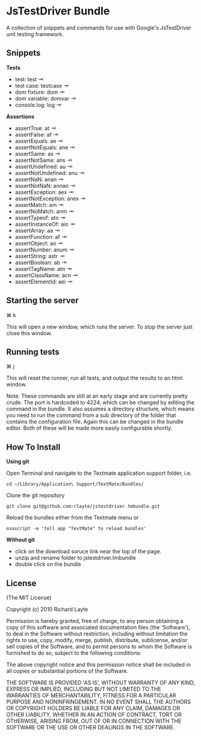 
# JsTestDriver Bundle

A collection of snippets and commands for use with Google's JsTestDriver unit testing framework.

## Snippets

**Tests**

+ test: test &#x21E5;
+ test case: testcase &#x21E5;
+ dom fixture: dom &#x21E5;
+ dom variable: domvar &#x21E5;
+ console.log: log &#x21E5;

**Assertions**

+ assertTrue: at &#x21E5;
+ assertFalse: af &#x21E5;
+ assertEquals: ae &#x21E5;
+ assertNotEquals: ane &#x21E5;
+ assertSame: as &#x21E5;
+ assertNotSame: ans &#x21E5;
+ assertUndefined: au &#x21E5;
+ assertNotUndefined: anu &#x21E5;
+ assertNaN: anan &#x21E5;
+ assertNotNaN: annan &#x21E5;
+ assertException: aex &#x21E5;
+ assertNotException: anex &#x21E5;
+ assertMatch: am &#x21E5;
+ assertNoMatch: anm &#x21E5;
+ assertTypeof: ato &#x21E5;
+ assertInstanceOf: aio &#x21E5;
+ assertArray: aa &#x21E5;
+ assertFunction: af &#x21E5;
+ assertObject: ao &#x21E5;
+ assertNumber: anum &#x21E5;
+ assertString: astr &#x21E5;
+ assertBoolean: ab &#x21E5;
+ assertTagName: atn &#x21E5;
+ assertClassName: acn &#x21E5;
+ assertElementId: aei &#x21E5;

## Starting the server

&#x2318; k

This will open a new window, which runs the server. To stop the server just close this window.

## Running tests

&#x2318; j

This will reset the runner, run all tests, and output the results to an html window.

Note: These commands are still at an early stage and are currently pretty crude. The port is hardcoded to 4224, which can be changed by editing the command in the bundle. It also assumes a directory structure, which means you need to run the command from a sub directory of the folder that contains the configuration file. Again this can be changed in the bundle editor. Both of these will be made more easily configurable shortly.

## How To Install

**Using git**

Open Terminal and navigate to the Textmate application support folder, i.e.

`cd ~/Library/Application\ Support/TextMate/Bundles/`

Clone the git repository

`git clone git@github.com:rlayte/jstestdriver.tmbundle.git`

Reload the bundles either from the Textmate menu or

`osascript -e 'tell app "TextMate" to reload bundles'`

**Without git**

+ click on the download soruce link near the top of the page.
+ unzip and rename folder to jstestdriver.tmbundle
+ double click on the bundle

## License 

(The MIT License)

Copyright (c) 2010 Richard Layte

Permission is hereby granted, free of charge, to any person obtaining
a copy of this software and associated documentation files (the
'Software'), to deal in the Software without restriction, including
without limitation the rights to use, copy, modify, merge, publish,
distribute, sublicense, and/or sell copies of the Software, and to
permit persons to whom the Software is furnished to do so, subject to
the following conditions:

The above copyright notice and this permission notice shall be
included in all copies or substantial portions of the Software.

THE SOFTWARE IS PROVIDED 'AS IS', WITHOUT WARRANTY OF ANY KIND,
EXPRESS OR IMPLIED, INCLUDING BUT NOT LIMITED TO THE WARRANTIES OF
MERCHANTABILITY, FITNESS FOR A PARTICULAR PURPOSE AND NONINFRINGEMENT.
IN NO EVENT SHALL THE AUTHORS OR COPYRIGHT HOLDERS BE LIABLE FOR ANY
CLAIM, DAMAGES OR OTHER LIABILITY, WHETHER IN AN ACTION OF CONTRACT,
TORT OR OTHERWISE, ARISING FROM, OUT OF OR IN CONNECTION WITH THE
SOFTWARE OR THE USE OR OTHER DEALINGS IN THE SOFTWARE.